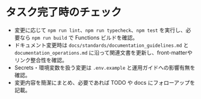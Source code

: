 # タスク完了時のチェック
- 変更に応じて `npm run lint`、`npm run typecheck`、`npm test` を実行し、必要なら `npm run build` で Functions ビルドを確認。
- ドキュメント変更時は `docs/standards/documentation_guidelines.md` と `documentation_operations.md` に沿って関連文書を更新し、front-matterやリンク整合性を確認。
- Secrets・環境変数を扱う変更は `.env.example` と運用ガイドへの影響有無を確認。
- 変更内容を簡潔にまとめ、必要であれば TODO や docs にフォローアップを記載。